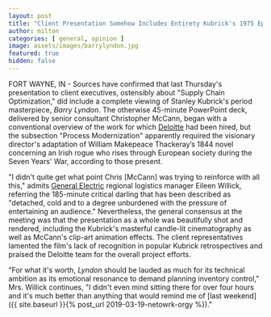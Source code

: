 ```yaml
---
layout: post
title: "Client Presentation Somehow Includes Entirety Kubrick's 1975 Epic 'Barry Lyndon'"
author: milton
categories: [ general, opinion ]
image: assets/images/barrylyndon.jpg
featured: true
hidden: false
---
```


FORT WAYNE, IN - Sources have confirmed that last Thursday's presentation to client executives, ostensibly about "Supply Chain Optimization," did include a complete viewing of Stanley Kubrick's period masterpiece, _Barry Lyndon_. The otherwise 45-minute PowerPoint deck, delivered by senior consultant Christopher McCann, began with a conventional overview of the work for which [Deloitte](https://finance.yahoo.com/company/deloitte?h=eyJlIjoiZGVsb2l0dGUiLCJuIjoiRGVsb2l0dGUifQ==&.tsrc=fin-srch) had been hired, but the subsection "Process Modernization" apparently required the visionary director's adaptation of William Makepeace Thackeray’s 1844 novel concerning an Irish rogue who rises through European society during the Seven Years' War, according to those present.

"I didn't quite get what point Chris [McCann] was trying to reinforce with all this," admits [General Electric](https://finance.yahoo.com/quote/GE) regional logistics manager Eileen Willick, referring the 185-minute critical darling that has been described as "detached, cold and to a degree unburdened with the pressure of entertaining an audience." Nevertheless, the general consensus at the meeting was that the presentation as a whole was beautifully shot and rendered, including the Kubrick's masterful candle-lit cinematography as well as McCann's clip-art animation effects. The client representatives lamented the film's lack of recognition in popular Kubrick retrospectives and praised the Deloitte team for the overall project efforts.

"For what it's worth, _Lyndon_ should be lauded as much for its technical ambition as its emotional resonance to demand planning inventory control," Mrs. Willick continues, "I didn't even mind sitting there for over four hours and it's much better than anything that would remind me of [last weekend]({{ site.baseurl }}{% post_url 2019-03-19-netowrk-orgy %})."